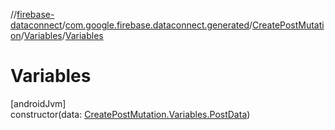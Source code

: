 //[firebase-dataconnect](../../../../index.md)/[com.google.firebase.dataconnect.generated](../../index.md)/[CreatePostMutation](../index.md)/[Variables](index.md)/[Variables](-variables.md)

# Variables

[androidJvm]\
constructor(data: [CreatePostMutation.Variables.PostData](-post-data/index.md))
